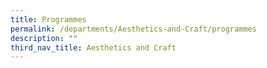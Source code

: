 ```yaml
---
title: Programmes
permalink: /departments/Aesthetics-and-Craft/programmes
description: ""
third_nav_title: Aesthetics and Craft
---
```

